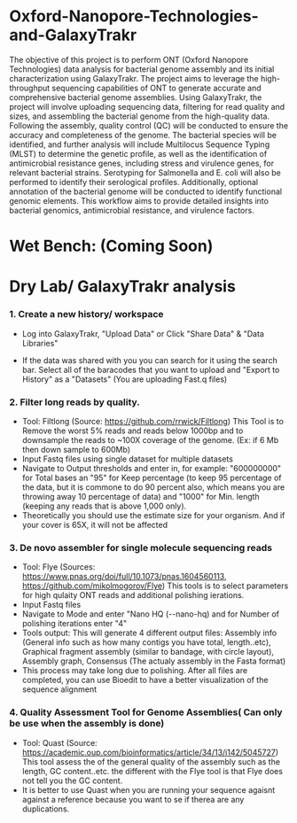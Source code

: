 # Oxford-Nanopore-Technologies-and-GalaxyTrakr

The objective of this project is to perform ONT (Oxford Nanopore Technologies) data analysis for bacterial genome assembly and its initial characterization using GalaxyTrakr. The project aims to leverage the high-throughput sequencing capabilities of ONT to generate accurate and comprehensive bacterial genome assemblies. Using GalaxyTrakr, the project will involve uploading sequencing data, filtering for read quality and sizes, and assembling the bacterial genome from the high-quality data. Following the assembly, quality control (QC) will be conducted to ensure the accuracy and completeness of the genome. The bacterial species will be identified, and further analysis will include Multilocus Sequence Typing (MLST) to determine the genetic profile, as well as the identification of antimicrobial resistance genes, including stress and virulence genes, for relevant bacterial strains. Serotyping for Salmonella and E. coli will also be performed to identify their serological profiles. Additionally, optional annotation of the bacterial genome will be conducted to identify functional genomic elements. This workflow aims to provide detailed insights into bacterial genomics, antimicrobial resistance, and virulence factors.

# Wet Bench: (Coming Soon)





# Dry Lab/ GalaxyTrakr analysis


### 1. Create a new history/ workspace
+ Log into GalaxyTrakr, "Upload Data" or Click "Share Data" & "Data Libraries"

+ If the data was shared with you you can search for it using the search bar. Select all of the baracodes that you want to upload and "Export to History" as a "Datasets" (You are uploading Fast.q files)

### 2. Filter long reads by quality. 
+ Tool: Filtlong (Source: https://github.com/rrwick/Filtlong) This Tool is to Remove the worst 5% reads and reads below 1000bp  and to downsample the reads to ~100X coverage of the genome. (Ex: if 6 Mb then down sample to 600Mb)
+ Input Fastq files using single dataset for multiple datasets
+ Navigate to Output thresholds and enter in, for example:  "600000000" for Total bases an "95" for Keep percentage (to keep 95 percentage of the data, but it is commone to do 90 percent also, which means you are throwing away 10 percentage of data) and "1000" for Min. length (keeping any reads that is above 1,000 only).
+ Theoretically you should use the estimate size for your organism. And if your cover is 65X, it will not be affected

### 3. De novo assembler for single molecule sequencing reads 
+ Tool: Flye (Sources: https://www.pnas.org/doi/full/10.1073/pnas.1604560113, https://github.com/mikolmogorov/Flye) This tools is to select parameters for high qulaity ONT reads and additional polishing ierations.
+ Input Fastq files
+ Navigate to Mode and enter "Nano HQ (--nano-hq) and for Number of polishing iterations enter "4"
+ Tools output: This will generate 4 different output files: Assembly info (General info such as how many contigs you have total, length..etc), Graphical fragment assembly (similar to bandage, with circle layout), Assembly graph, Consensus (The actualy assembly in the Fasta format)
+ This process may take long due to polishing. After all files are completed, you can use Bioedit to have a better visualization of the sequence alignment

### 4. Quality Assessment Tool for Genome Assemblies( Can only be use when the assembly is done)
+ Tool: Quast (Source: https://academic.oup.com/bioinformatics/article/34/13/i142/5045727) This tool assess the of the general quality of the assembly such as the length, GC content..etc. the different with the Flye tool is that Flye does not tell you the GC content.
+ It is better to use Quast when you are running your sequence agaisnt against  a reference because you want to se if therea are any duplications.










